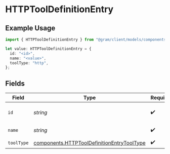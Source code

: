 # HTTPToolDefinitionEntry

## Example Usage

```typescript
import { HTTPToolDefinitionEntry } from "@gram/client/models/components";

let value: HTTPToolDefinitionEntry = {
  id: "<id>",
  name: "<value>",
  toolType: "http",
};
```

## Fields

| Field                                                                                                    | Type                                                                                                     | Required                                                                                                 | Description                                                                                              |
| -------------------------------------------------------------------------------------------------------- | -------------------------------------------------------------------------------------------------------- | -------------------------------------------------------------------------------------------------------- | -------------------------------------------------------------------------------------------------------- |
| `id`                                                                                                     | *string*                                                                                                 | :heavy_check_mark:                                                                                       | The ID of the HTTP tool                                                                                  |
| `name`                                                                                                   | *string*                                                                                                 | :heavy_check_mark:                                                                                       | The name of the tool                                                                                     |
| `toolType`                                                                                               | [components.HTTPToolDefinitionEntryToolType](../../models/components/httptooldefinitionentrytooltype.md) | :heavy_check_mark:                                                                                       | N/A                                                                                                      |